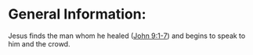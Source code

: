# General Information:

Jesus finds the man whom he healed ([John 9:1-7](./01.md)) and begins to speak to him and the crowd.